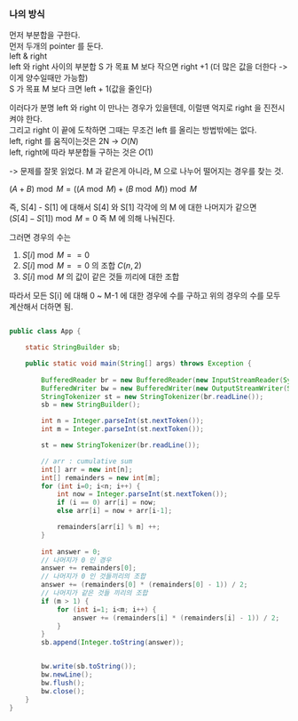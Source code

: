 

### 나의 방식

먼저 부분합을 구한다. <br>
먼저 두개의 pointer 를 둔다.<br>
left & right<br>
left 와 right 사이의 부분합 S 가 목표 M 보다 작으면 right +1 (더 많은 값을 더한다 -> 이게 양수일때만 가능함)<br>
S 가 목표 M 보다 크면 left + 1(값을 줄인다) <br>

이러다가 분명 left 와 right 이 만나는 경우가 있을텐데, 이럴땐 억지로 right 을 진전시켜야 한다.<br>
그리고 right 이 끝에 도착하면 그때는 무조건 left 를 올리는 방법밖에는 없다. <br>
left, right 를 움직이는것은 2N -> $O(N)$<br>
left, right에 따라 부분합들 구하는 것은 $O(1)$

-> 문제를 잘못 읽었다. M 과 같은게 아니라, M 으로 나누어 떨어지는 경우를 찾는 것.


$(A+B)\bmod M = ((A \bmod M) + (B \bmod M)) \bmod M$

즉, S[4] - S[1] 에 대해서 S[4] 와 S[1] 각각에 의 M 에 대한 나머지가 같으면 <br>
$(S[4] - S[1]) \bmod M = 0$ 즉 M 에 의해 나눠진다.

그러면 경우의 수는 
1) $S[i] \bmod M == 0$
2) $S[i] \bmod M == 0$ 의 조합 $C(n,2)$
3) $S[i] \bmod M$ 의 값이 같은 것들 끼리에 대한 조합 

따라서
모든 S[i] 에 대해
0 ~ M-1 에 대한 경우에 수를 구하고
위의 경우의 수를 모두 계산해서 더하면 됨.

```java

public class App {

    static StringBuilder sb;

    public static void main(String[] args) throws Exception {
        
        BufferedReader br = new BufferedReader(new InputStreamReader(System.in));
        BufferedWriter bw = new BufferedWriter(new OutputStreamWriter(System.out));
        StringTokenizer st = new StringTokenizer(br.readLine());
        sb = new StringBuilder();

        int n = Integer.parseInt(st.nextToken());
        int m = Integer.parseInt(st.nextToken());

        st = new StringTokenizer(br.readLine());

        // arr : cumulative sum
        int[] arr = new int[n];
        int[] remainders = new int[m];
        for (int i=0; i<n; i++) { 
            int now = Integer.parseInt(st.nextToken()); 
            if (i == 0) arr[i] = now;
            else arr[i] = now + arr[i-1];

            remainders[arr[i] % m] ++;
        }
        
        int answer = 0;
        // 나머지가 0 인 경우
        answer += remainders[0];
        // 나머지가 0 인 것들끼리의 조합
        answer += (remainders[0] * (remainders[0] - 1)) / 2;
        // 나머지가 같은 것들 끼리의 조합
        if (m > 1) {
            for (int i=1; i<m; i++) {
                answer += (remainders[i] * (remainders[i] - 1)) / 2;
            }
        }
        sb.append(Integer.toString(answer));


        bw.write(sb.toString());
        bw.newLine();
        bw.flush();
        bw.close();
    }
}


```

